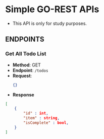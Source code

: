 # Simple GO-REST APIs

- This API is only for study purposes.

## ENDPOINTS

### Get All Todo List

- **Method**: GET
- **Endpoint**: `/todos`
- **Request**:
  ```json
  {}
  ```
- **Response**

```json
[
    {
        "id" : int,
        "item" : string,
        "isComplete" : bool,
    }
]
```
